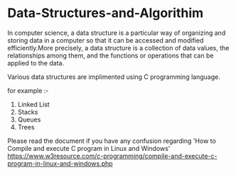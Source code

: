 # Data-Structures-and-Algorithim

In computer science, a data structure is a particular way of organizing and storing data in a computer so that it can be accessed and modified efficiently.More precisely, a data structure is a collection of data values, the relationships among them, and the functions or operations that can be applied to the data.

Various data structures are implimented using C programming language.

for example :-
1) Linked List
2) Stacks
3) Queues
4) Trees

Please read the document if you have any confusion regarding 'How to Compile and execute C program in Linux and Windows' 
https://www.w3resource.com/c-programming/compile-and-execute-c-program-in-linux-and-windows.php
